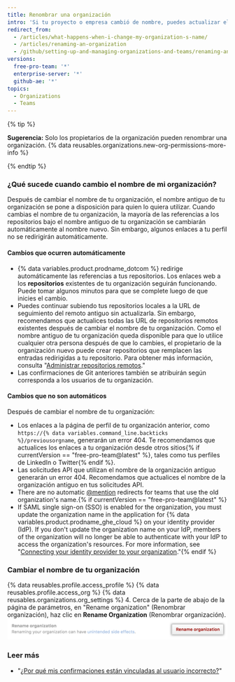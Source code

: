 ```yaml
---
title: Renombrar una organización
intro: 'Si tu proyecto o empresa cambió de nombre, puedes actualizar el nombre de tu organización para que coincida.'
redirect_from:
  - /articles/what-happens-when-i-change-my-organization-s-name/
  - /articles/renaming-an-organization
  - /github/setting-up-and-managing-organizations-and-teams/renaming-an-organization
versions:
  free-pro-team: '*'
  enterprise-server: '*'
  github-ae: '*'
topics:
  - Organizations
  - Teams
---
```


{% tip %}

**Sugerencia:** Solo los propietarios de la organización pueden renombrar una organización. {% data reusables.organizations.new-org-permissions-more-info %}

{% endtip %}

### ¿Qué sucede cuando cambio el nombre de mi organización?

Después de cambiar el nombre de tu organización, el nombre antiguo de tu organización se pone a disposición para quien lo quiera utilizar. Cuando cambias el nombre de tu organización, la mayoría de las referencias a los repositorios bajo el nombre antiguo de tu organización se cambiarán automáticamente al nombre nuevo. Sin embargo, algunos enlaces a tu perfil no se redirigirán automáticamente.

#### Cambios que ocurren automáticamente

- {% data variables.product.prodname_dotcom %} redirige automáticamente las referencias a tus repositorios.  Los enlaces web a los **repositorios** existentes de tu organización seguirán funcionando. Puede tomar algunos minutos para que se complete luego de que inicies el cambio.
- Puedes continuar subiendo tus repositorios locales a la URL de seguimiento del remoto antiguo sin actualizarla. Sin embargo, recomendamos que actualices todas las URL de repositorios remotos existentes después de cambiar el nombre de tu organización. Como el nombre antiguo de tu organización queda disponible para que lo utilice cualquier otra persona después de que lo cambies, el propietario de la organización nuevo puede crear repositorios que remplacen las entradas redirigidas a tu repositorio. Para obtener más información, consulta "[Administrar repositorios remotos](/github/getting-started-with-github/managing-remote-repositories)."
- Las confirmaciones de Git anteriores también se atribuirán según corresponda a los usuarios de tu organización.

#### Cambios que no son automáticos

Después de cambiar el nombre de tu organización:
- Los enlaces a la página de perfil de tu organización anterior, como `https://{% data variables.command_line.backticks %}/previousorgname`, generarán un error 404. Te recomendamos que actualices los enlaces a tu organización desde otros sitios{% if currentVersion == "free-pro-team@latest" %}, tales como tus perfiles de LinkedIn o Twitter{% endif %}.
- Las solicitudes API que utilizan el nombre de la organización antiguo generarán un error 404. Recomendamos que actualices el nombre de la organización antiguo en tus solicitudes API.
- There are no automatic [@mention](/articles/basic-writing-and-formatting-syntax/#mentioning-people-and-teams) redirects for teams that use the old organization's name.{% if currentVersion == "free-pro-team@latest" %}
- If SAML single sign-on (SSO) is enabled for the organization, you must update the organization name in the application for {% data variables.product.prodname_ghe_cloud %} on your identity provider (IdP). If you don't update the organization name on your IdP, members of the organization will no longer be able to authenticate with your IdP to access the organization's resources. For more information, see "[Connecting your identity provider to your organization](/github/setting-up-and-managing-organizations-and-teams/connecting-your-identity-provider-to-your-organization)."{% endif %}

### Cambiar el nombre de tu organización

{% data reusables.profile.access_profile %}
{% data reusables.profile.access_org %}
{% data reusables.organizations.org_settings %}
4. Cerca de la parte de abajo de la página de parámetros, en "Rename organization" (Renombrar organización), haz clic en **Rename Organization** (Renombrar organización). ![Botón Rename organization (Renombrar organización)](/assets/images/help/settings/settings-rename-organization.png)

### Leer más

* "[¿Por qué mis confirmaciones están vinculadas al usuario incorrecto?](/articles/why-are-my-commits-linked-to-the-wrong-user)"
